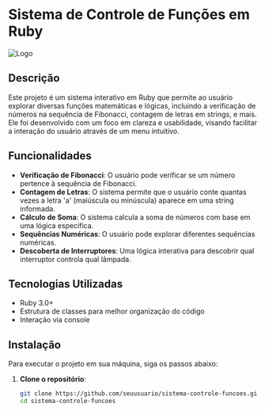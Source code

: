 # Sistema de Controle de Funções em Ruby

![Logo](https://example.com/logo.png) <!-- Insira uma URL para um logo do projeto, se tiver -->

## Descrição

Este projeto é um sistema interativo em Ruby que permite ao usuário explorar diversas funções matemáticas e lógicas, incluindo a verificação de números na sequência de Fibonacci, contagem de letras em strings, e mais. Ele foi desenvolvido com um foco em clareza e usabilidade, visando facilitar a interação do usuário através de um menu intuitivo.

## Funcionalidades

- **Verificação de Fibonacci**: O usuário pode verificar se um número pertence à sequência de Fibonacci.
- **Contagem de Letras**: O sistema permite que o usuário conte quantas vezes a letra 'a' (maiúscula ou minúscula) aparece em uma string informada.
- **Cálculo de Soma**: O sistema calcula a soma de números com base em uma lógica específica.
- **Sequências Numéricas**: O usuário pode explorar diferentes sequências numéricas.
- **Descoberta de Interruptores**: Uma lógica interativa para descobrir qual interruptor controla qual lâmpada.

## Tecnologias Utilizadas

- Ruby 3.0+
- Estrutura de classes para melhor organização do código
- Interação via console

## Instalação

Para executar o projeto em sua máquina, siga os passos abaixo:

1. **Clone o repositório**:

   ```bash
   git clone https://github.com/seuusuario/sistema-controle-funcoes.git
   cd sistema-controle-funcoes
